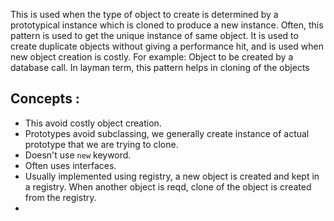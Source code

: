 This is used when the type of object to create is determined by a prototypical instance which is cloned to produce a new instance. Often, this pattern is used to get the unique instance of same object.
It is used to create duplicate objects without giving a performance hit, and is used when new object creation is costly. For example: Object to be created by a database call. In layman term, this pattern helps in cloning of the objects

## Concepts :
 - This avoid costly object creation.
 - Prototypes avoid subclassing, we generally create instance of actual prototype that we are trying to clone.
 - Doesn't use `new` keyword.
 - Often uses interfaces.
 - Usually implemented using registry, a new object is created and kept in a registry. When another object is reqd, clone of the object is created from the registry.
 - 
